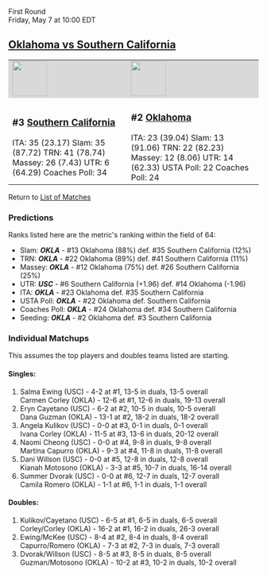 First Round  
Friday, May 7 at 10:00 EDT
## [Oklahoma vs Southern California](https://www.ncaa.com/game/5833668) 

<table>  
<tr style="background-color: #d9d9d9 !important"><td><a href="../"><img src="https://www.ncaa.com/sites/default/files/images/logos/schools/s/southern-california.70.png" width="70" height="70" /></a></td><td><a href="../"><img src="https://www.ncaa.com/sites/default/files/images/logos/schools/o/oklahoma.70.png" width="70" height="70" /></a></td></tr>
<tr><td>  

<h3>#3 <a href="../">Southern California</a></h3>  
ITA: 35 (23.17)</li>  
Slam: 35 (87.72)</li>  
TRN: 41 (78.74)</li>  
Massey: 26 (7.43)</li>  
UTR: 6 (64.29)</li>  
Coaches Poll: 34</li>  

</td><td>  

<h3>#2 <a href="../">Oklahoma</a></h3>  
ITA: 23 (39.04)</li>  
Slam: 13 (91.06)</li>  
TRN: 22 (82.23)</li>  
Massey: 12 (8.06)</li>  
UTR: 14 (62.33)</li>  
USTA Poll: 22</li>  
Coaches Poll: 24</li>  

</td></tr></table>  

Return to [List of Matches](../index.md)  

### Predictions  

Ranks listed here are the metric's ranking within the field of 64:  
- Slam: ***OKLA*** - #13 Oklahoma (88%) def. #35 Southern California (12%)  
- TRN: ***OKLA*** - #22 Oklahoma (89%) def. #41 Southern California (11%)  
- Massey: ***OKLA*** - #12 Oklahoma (75%) def. #26 Southern California (25%)  
- UTR: ***USC*** - #6 Southern California (+1.96) def. #14 Oklahoma (-1.96)  
- ITA: ***OKLA*** - #23 Oklahoma def. #35 Southern California  
- USTA Poll: ***OKLA*** - #22 Oklahoma def. Southern California  
- Coaches Poll: ***OKLA*** - #24 Oklahoma def. #34 Southern California  
- Seeding: ***OKLA*** - #2 Oklahoma def. #3 Southern California  

### Individual Matchups  

This assumes the top players and doubles teams listed are starting.  

#### Singles:  
1. Salma Ewing (USC) - 4-2 at #1, 13-5 in duals, 13-5 overall  
   Carmen Corley (OKLA) - 12-6 at #1, 12-6 in duals, 19-13 overall
2. Eryn Cayetano (USC) - 6-2 at #2, 10-5 in duals, 10-5 overall  
   Dana Guzman (OKLA) - 13-1 at #2, 18-2 in duals, 18-2 overall
3. Angela Kulikov (USC) - 0-0 at #3, 0-1 in duals, 0-1 overall  
   Ivana Corley (OKLA) - 11-5 at #3, 13-6 in duals, 20-12 overall
4. Naomi Cheong (USC) - 0-0 at #4, 9-8 in duals, 9-8 overall  
   Martina Capurro (OKLA) - 9-3 at #4, 11-8 in duals, 11-8 overall
5. Dani Willson (USC) - 0-0 at #5, 12-8 in duals, 12-8 overall  
   Kianah Motosono (OKLA) - 3-3 at #5, 10-7 in duals, 16-14 overall
6. Summer Dvorak (USC) - 0-0 at #6, 12-7 in duals, 12-7 overall  
   Camila Romero (OKLA) - 1-1 at #6, 1-1 in duals, 1-1 overall

#### Doubles:  
1. Kulikov/Cayetano (USC) - 6-5 at #1, 6-5 in duals, 6-5 overall  
   Corley/Corley (OKLA) - 16-2 at #1, 16-2 in duals, 26-3 overall
2. Ewing/McKee (USC) - 8-4 at #2, 8-4 in duals, 8-4 overall  
   Capurro/Romero (OKLA) - 7-3 at #2, 7-3 in duals, 7-3 overall
3. Dvorak/Willson (USC) - 8-5 at #3, 8-5 in duals, 8-5 overall  
   Guzman/Motosono (OKLA) - 10-2 at #3, 10-2 in duals, 10-2 overall